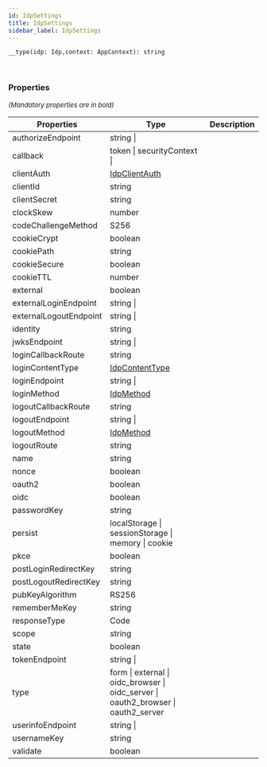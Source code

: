 ```yaml
---
id: IdpSettings
title: IdpSettings
sidebar_label: IdpSettings
---
```


```tsx
__type(idp: Idp,context: AppContext): string
```
<br/>



### Properties

<font size="2"><i>(Mandatory properties are in bold)</i></font>

| Properties | Type | Description |
| --------- | ---- | ----------- |
| authorizeEndpoint | string \|  |  |
| callback | token \| securityContext \|  |  |
| clientAuth | [IdpClientAuth](/framework-api/enum/IdpClientAuth.md) |  |
| clientId | string |  |
| clientSecret | string |  |
| clockSkew | number |  |
| codeChallengeMethod | S256 |  |
| cookieCrypt | boolean |  |
| cookiePath | string |  |
| cookieSecure | boolean |  |
| cookieTTL | number |  |
| external | boolean |  |
| externalLoginEndpoint | string \|  |  |
| externalLogoutEndpoint | string \|  |  |
| identity | string |  |
| jwksEndpoint | string \|  |  |
| loginCallbackRoute | string |  |
| loginContentType | [IdpContentType](/framework-api/enum/IdpContentType.md) |  |
| loginEndpoint | string \|  |  |
| loginMethod | [IdpMethod](/framework-api/enum/IdpMethod.md) |  |
| logoutCallbackRoute | string |  |
| logoutEndpoint | string \|  |  |
| logoutMethod | [IdpMethod](/framework-api/enum/IdpMethod.md) |  |
| logoutRoute | string |  |
| name | string |  |
| nonce | boolean |  |
| oauth2 | boolean |  |
| oidc | boolean |  |
| passwordKey | string |  |
| persist | localStorage \| sessionStorage \| memory \| cookie |  |
| pkce | boolean |  |
| postLoginRedirectKey | string |  |
| postLogoutRedirectKey | string |  |
| pubKeyAlgorithm | RS256 |  |
| rememberMeKey | string |  |
| responseType | Code |  |
| scope | string |  |
| state | boolean |  |
| tokenEndpoint | string \|  |  |
| type | form \| external \| oidc_browser \| oidc_server \| oauth2_browser \| oauth2_server |  |
| userinfoEndpoint | string \|  |  |
| usernameKey | string |  |
| validate | boolean |  |
